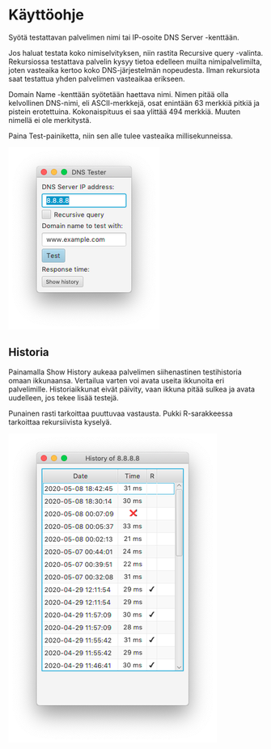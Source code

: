 # Käyttöohje

Syötä testattavan palvelimen nimi tai IP-osoite DNS Server -kenttään.

Jos haluat testata koko nimiselvityksen, niin rastita Recursive query -valinta. Rekursiossa testattava palvelin kysyy tietoa edelleen muilta nimipalvelimilta, joten vasteaika kertoo koko DNS-järjestelmän nopeudesta. Ilman rekursiota saat testattua yhden palvelimen vasteaikaa erikseen.

Domain Name -kenttään syötetään haettava nimi. Nimen pitää olla kelvollinen DNS-nimi, eli ASCII-merkkejä, osat enintään 63 merkkiä pitkiä ja pistein erotettuina. Kokonaispituus ei saa ylittää 494 merkkiä. Muuten nimellä ei ole merkitystä.

Paina Test-painiketta, niin sen alle tulee vasteaika millisekunneissa.

![Näyttö](https://github.com/riihikallio/ohte/blob/master/Dokumentaatio/screenshot.png)

## Historia

Painamalla Show History aukeaa palvelimen siihenastinen testihistoria omaan ikkunaansa. Vertailua varten voi avata useita ikkunoita eri palvelimille. Historiaikkunat eivät päivity, vaan ikkuna pitää sulkea ja avata uudelleen, jos tekee lisää testejä.

Punainen rasti tarkoittaa puuttuvaa vastausta. Pukki R-sarakkeessa tarkoittaa rekursiivista kyselyä.

![Historia](https://github.com/riihikallio/ohte/blob/master/Dokumentaatio/history.png)
